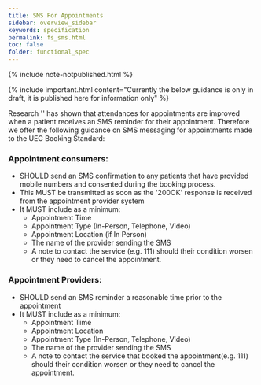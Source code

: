 ```yaml
---
title: SMS For Appointments
sidebar: overview_sidebar
keywords: specification
permalink: fs_sms.html
toc: false
folder: functional_spec
---
```


{% include note-notpublished.html %}

{% include important.html content="Currently the below guidance is only in draft, it is published here for information only" %}

Research '<link to reference here>' has shown that attendances for appointments are improved when a patient receives an SMS reminder for their appointment. Therefore we offer the following guidance on SMS messaging for appointments made to the UEC Booking Standard:

### Appointment consumers:
*	SHOULD send an SMS confirmation to any patients that have provided mobile numbers and consented during the booking process.
* This MUST be transmitted as soon as the '200OK' response is received from the appointment provider system
* It MUST include as a minimum:
     * Appointment Time
     * Appointment Type (In-Person, Telephone, Video)
     * Appointment Location (if In Person)
     * The name of the provider sending the SMS
     * A note to contact the service (e.g. 111) should their condition worsen or they need to cancel the appointment.

### Appointment Providers:
* SHOULD send an SMS reminder  a reasonable time prior to the appointment
* It MUST include as a minimum:
     * Appointment Time
     * Appointment Location
     * Appointment Type (In-Person, Telephone, Video)
     * The name of the provider sending the SMS
     * A note to contact the service that booked the appointment(e.g. 111) should their condition worsen or they need to cancel the appointment.
